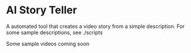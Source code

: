 # AI Story Teller

A automated tool that creates a video story from a simple description. For some sample descriptions, see ./scripts

Some sample videos coming soon
